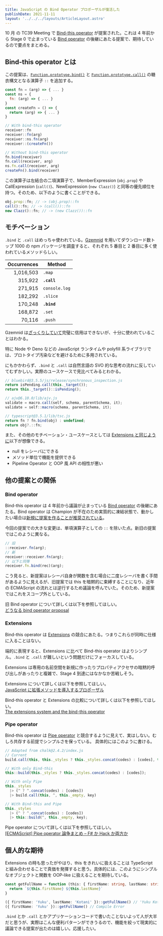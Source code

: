 ```yaml
---
title: JavaScript の Bind Operator プロポーザルが復活した
publishDate: 2021-11-11
layout: '../../../layouts/ArticleLayout.astro'
---
```


10 月 の TC39 Meeting で [Bind-this operator](https://github.com/tc39/proposal-bind-this) が提案された。これは 4 年前から Stage 0 で止まっている [Bind operator](https://github.com/tc39/proposal-bind-operator) の後継にあたる提案で、期待しているので要点をまとめる。

## Bind-this operator とは

この提案は、[`Function.prototype.bind()`](https://developer.mozilla.org/ja/docs/Web/JavaScript/Reference/Global_Objects/Function/bind) と [`Function.prototype.call()`](https://developer.mozilla.org/ja/docs/Web/JavaScript/Reference/Global_Objects/Function/call) の糖衣構文となる演算子 `::` を追加する。

```js
const fn = (arg) => { ... }
const ns = {
  fn: (arg) => { ... }
}
const createFn = () => {
  return (arg) => { ... }
}

// With bind-this operator
receiver::fn
receiver::fn(arg)
receiver::ns.fn(arg)
receiver::(createFn())

// Without bind-this operator
fn.bind(receiver)
fn.call(receiver, arg)
ns.fn.call(receiver, arg)
createFn().bind(receiver)
```

この演算子は左結合の二項演算子で、MemberExpression (`obj.prop`) や CallExpression (`call()`)、NewExpression (`new Clazz()`) と同等の優先順位を持つ。そのため、以下のように書くことができる。

```js
obj.prop::fn; // -> (obj.prop)::fn
call()::fn; // -> (call())::fn
new Clazz()::fn; // -> (new Clazz())::fn
```

## モチベーション

`.bind` と `.call` はめっちゃ使われている。[Gzemnid](https://github.com/nodejs/Gzemnid) を用いてダウンロード数トップ 1000 の npm パッケージを調査すると、それぞれ 5 番目と 2 番目に多く使われているメソッドらしい。

| Occurrences | Method        |
| ----------: | ------------- |
|   1,016,503 | `.map`        |
|     315,922 | **`.call`**   |
|     271,915 | `console.log` |
|     182,292 | `.slice`      |
|     170,248 | **`.bind`**   |
|     168,872 | `.set`        |
|      70,116 | `.push`       |

Gzemnid は[ざっくりしていて](https://github.com/nodejs/Gzemnid#deception)完璧に信用はできないが、十分に使われていることはわかる。

特に Node や Deno などの JavaScript ランタイムや polyfill 系ライブラリでは、プロトタイプ汚染などを避けるために多用されている。

にもかかわらず、`.bind` と `.call` は自然言語の SVO 的な思考の流れに反していてむずかしい。実際のユースケースで見比べてみるとわかる。

```js
// bluebird@3.5.5/js/release/synchronous_inspection.js
return isPending.call(this._target());
return this._target()::isPending();

// ajv@6.10.0/lib/ajv.js
validate = macro.call(self, schema, parentSchema, it);
validate = self::macro(schema, parentSchema, it);

// typescript@3.5.1/lib/tsc.js
return fn ? fn.bind(obj) : undefined;
return obj?.::fn;
```

また、その他のモチベーション・ユースケースとしては [Extensions と同じように](https://yuku.dev/articles/2021-07-18/javascript-extensions#%E3%83%A2%E3%83%81%E3%83%99%E3%83%BC%E3%82%B7%E3%83%A7%E3%83%B3%E3%83%A6%E3%83%BC%E3%82%B9%E3%82%B1%E3%83%BC%E3%82%B9)以下が想像できる。

- null をレシーバにできる
- メソッド単位で機能を提供できる
- Pipeline Operator と OOP 風 API の相性が悪い

## 他の提案との関係

### Bind operator

Bind-this operator は 4 年前から議論が止まっている [Bind operator](https://github.com/tc39/proposal-bind-operator) の後継にあたる。Bind operator は Champion が不在のため実質的に凍結状態で、動かしたい場合は[新規に提案を作ることが推奨されている](https://github.com/tc39/proposal-bind-operator/issues/56#issuecomment-698444297)。

今回の提案での大きな変更は、単項演算子としての `::` を除いた点。新旧の提案ではこのように異なる。

```js
// 旧
::receiver.fn(arg);
// 新
receiver::receiver.fn(arg);
// 以下と同等
receiver.fn.bind(rec)(arg);
```

こう見ると、新提案はレシーバ自身が関数を含む場合に二度レシーバを書く手間があるように見えるが、旧提案では this を暗黙的に束縛することになり、近年の ECMAScript の流れとは逆行するため議論を呼んでいた。そのため、新提案ではこれをスコープ外としている。

旧 Bind operator について詳しくは以下を参照してほしい。<br />
[どうなる bind operator proposal](https://qiita.com/shinout/items/f4385acdda42d7c8c4be)

### Extensions

Bind-this operator は [Extensions](https://github.com/tc39/proposal-extensions) の競合にあたる。つまりこれらが同時に仕様に入ることはない。

端的に表現すると、Extensions に比べて Bind-this operator はよりシンプル。`.bind` と `.call` が難しいという問題だけにフォーカスしている。

Extensions は専用の名前空間を新規に作ったりプロパティアクセサの暗黙的呼び出しがあったりと複雑で、Stage 4 到達にはなかなか苦戦しそう。

Extensions について詳しくは以下を参照してほしい。<br />
[JavaScript に拡張メソッドを導入するプロポーザル](https://yuku.dev/articles/2021-07-18/javascript-extensions)

Bind-this operator と Extensions の比較について詳しくは以下を参照してほしい。<br />
[The extensions system and the bind-this operator](https://github.com/tc39/proposal-bind-this/blob/main/extensions-comparison.md)

### Pipe operator

Bind-this operator は [Pipe operator](https://github.com/tc39/proposal-pipeline-operator) と競合するように見えて、実はしない。むしろ共存する前提でシンプルさを保っている。
具体的にはこのように書ける。

```js
// Adapted from chalk@2.4.2/index.js
// Current
build.call(this, this._styles ? this._styles.concat(codes) : [codes], this._empty, key);

// With only Bind-this
this::build(this._styles ? this._styles.concat(codes) : [codes]);

// With only Pipe
this._styles
  |> (^ ? ^.concat(codes) : [codes])
  |> build.call(this, ^, this._empty, key)

// With Bind-this and Pipe
this._styles
  |> (^ ? ^.concat(codes) : [codes])
  |> this::build(^, this._empty, key);
```

Pipe operator について詳しくは以下を参照してほしい。<br />
[[ECMAScript] Pipe operator 論争まとめ – F# か Hack か両方か](https://www.kabuku.co.jp/developers/pipe-operator-debate)

## 個人的な期待

Extensions の時も思ったがやはり、this をきれいに扱えることは TypeScript と組み合わせることで真価を発揮すると思う。具体的には、このようにシンプルなオブジェクトと関数を OOP-like に扱えることを期待している。

```ts
const getFullName = function (this: { firstName: string, lastName: string }) {
  return `${this.firstName} ${this.lastName}`
}

({ firstName: 'Yuku', lastName: 'Kotani' })::getFullName() // 'Yuku Kotani'
({ firstName: 'Yuku' })::getFullName() // Compile Error
```

`.bind` とか `.call` とかアプリケーションコードで書いたことないよって人が大半だと思うが、実際はこんな便利パターンができうるので、機能を絞って現実的に議論できる提案が出たのは嬉しい。応援したい。
